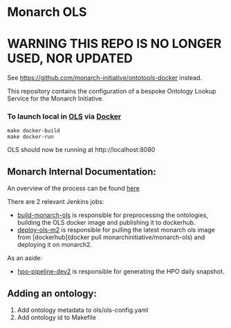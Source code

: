 # Monarch OLS

# WARNING THIS REPO IS NO LONGER USED, NOR UPDATED

See https://github.com/monarch-initiative/ontotools-docker instead.

This repository contains the configuration of a bespoke Ontology Lookup Service for the Monarch Initiative. 

### To launch local in [OLS](https://www.ebi.ac.uk/ols/index) via [Docker](https://www.docker.com/)

```
make docker-build
make docker-run
```

OLS should now be running at http://localhost:8080


## Monarch Internal Documentation:

An overview of the process can be found [here](https://docs.google.com/presentation/d/1jYUHItpTRja1GVYbN3UBtajhr0WYG2atZexQGRx-9z4/edit?usp=sharing)

There are 2 relevant Jenkins jobs:
* [build-monarch-ols](https://ci.monarchinitiative.org/view/docker/job/build-monarch-ols) is responsible for preprocessing the ontologies, building the OLS docker image and publishing it to dockerhub.
* [deploy-ols-m2](https://ci.monarchinitiative.org/view/docker/job/deploy-ols-m2/) is responsible for pulling the latest monarch ols image from [dockerhub](docker pull monarchinitiative/monarch-ols) and deploying it on monarch2.

As an aside:
* [hpo-pipeline-dev2](https://ci.monarchinitiative.org/view/pipelines/job/hpo-pipeline-dev2/) is responsible for generating the HPO daily snapshot.


## Adding an ontology:

1. Add ontology metadata to ols/ols-config.yaml
1. Add ontology id to Makefile

